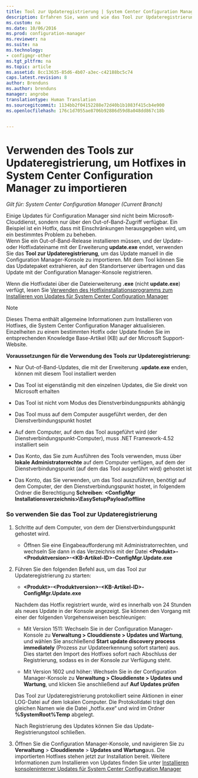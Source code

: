 ```yaml
---
title: Tool zur Updateregistrierung | System Center Configuration Manager
description: Erfahren Sie, wann und wie das Tool zur Updateregistrierung zum manuellen Importieren eines Updates in Configuration Manager verwendet wird.
ms.custom: na
ms.date: 10/06/2016
ms.prod: configuration-manager
ms.reviewer: na
ms.suite: na
ms.technology:
- configmgr-other
ms.tgt_pltfrm: na
ms.topic: article
ms.assetid: 8cc13635-85d6-4b07-a3ec-c42188bc5c74
caps.latest.revision: 8
author: Brenduns
ms.author: brenduns
manager: angrobe
translationtype: Human Translation
ms.sourcegitcommit: 1134bb2f04152288e72d40b1b1083f415cb4e900
ms.openlocfilehash: 176c1d7055ae8706b92886d59d8a048dd867c18b


---
```

# <a name="use-the-update-registration-tool-to-import-hotfixes-to-system-center-configuration-manager"></a>Verwenden des Tools zur Updateregistrierung, um Hotfixes in System Center Configuration Manager zu importieren

*Gilt für: System Center Configuration Manager (Current Branch)*

Einige Updates für Configuration Manager sind nicht beim Microsoft-Clouddienst, sondern nur über den Out-of-Band-Zugriff verfügbar. Ein Beispiel ist ein Hotfix, dass mit Einschränkungen herausgegeben wird, um ein bestimmtes Problem zu beheben.   
Wenn Sie ein Out-of-Band-Release installieren müssen, und der Update- oder Hotfixdateiname mit der Erweiterung **update.exe** endet, verwenden Sie das **Tool zur Updateregistrierung**, um das Update manuell in die Configuration Manager-Konsole zu importieren. Mit dem Tool können Sie das Updatepaket extrahieren, auf den Standortserver übertragen und das Update mit der Configuration Manager-Konsole registrieren.  

 Wenn die Hotfixdatei über die Dateierweiterung **.exe** (nicht **update.exe**) verfügt, lesen Sie [Verwenden des Hotfixinstallationsprogramms zum Installieren von Updates für System Center Configuration Manager](../../../core/servers/manage/use-the-hotfix-installer-to-install-updates.md)  

> [!NOTE]  
>  Dieses Thema enthält allgemeine Informationen zum Installieren von Hotfixes, die System Center Configuration Manager aktualisieren. Einzelheiten zu einem bestimmten Hotfix oder Update finden Sie im entsprechenden Knowledge Base-Artikel (KB) auf der Microsoft Support-Website.  

 **Voraussetzungen für die Verwendung des Tools zur Updateregistrierung:**  

-   Nur Out-of-Band-Updates, die mit der Erweiterung **.update.exe** enden, können mit diesem Tool installiert werden  

-   Das Tool ist eigenständig mit den einzelnen Updates, die Sie direkt von Microsoft erhalten  

-   Das Tool ist nicht vom Modus des Dienstverbindungspunkts abhängig  

-   Das Tool muss auf dem Computer ausgeführt werden, der den Dienstverbindungspunkt hostet  

-   Auf dem Computer, auf dem das Tool ausgeführt wird (der Dienstverbindungspunkt-Computer), muss .NET Framework-4.52 installiert sein  

-   Das Konto, das Sie zum Ausführen des Tools verwenden, muss über **lokale Administratorrechte** auf dem Computer verfügen, auf dem der Dienstverbindungspunkt (auf dem das Tool ausgeführt wird) gehostet ist  

-   Das Konto, das Sie verwenden, um das Tool auszuführen, benötigt auf dem Computer, der den Dienstverbindungspunkt hostet, in folgendem Ordner die Berechtigung **Schreiben**: **&lt;ConfigMgr Installationsverzeichnis\>\EasySetupPayload\offline**  

### <a name="to-use-the-update-registration-tool"></a>So verwenden Sie das Tool zur Updateregistrierung  

1.  Schritte auf dem Computer, von dem der Dienstverbindungspunkt gehostet wird.  

    -   Öffnen Sie eine Eingabeaufforderung mit Administratorrechten, und wechseln Sie dann in das Verzeichnis mit der Datei **&lt;Produkt\>-&lt;Produktversion\>-&lt;KB-Artikel-ID\>-ConfigMgr.Update.exe**  

2.  Führen Sie den folgenden Befehl aus, um das Tool zur Updateregistrierung zu starten:  

    -   **&lt;Produkt\>-&lt;Produktversion\>-&lt;KB-Artikel-ID\>-ConfigMgr.Update.exe**  

    Nachdem das Hotfix registriert wurde, wird es innerhalb von 24 Stunden als neues Update in der Konsole angezeigt.  Sie können den Vorgang mit einer der folgenden Vorgehensweisen beschleunigen:  

    -   Mit Version 1511: Wechseln Sie in der Configuration Manager-Konsole zu **Verwaltung > Clouddienste > Updates und Wartung**, und wählen Sie anschließend **Start update discovery process immediately** (Prozess zur Updateerkennung sofort starten) aus.  Dies startet den Import des Hotfixes sofort nach Abschluss der Registrierung, sodass es in der Konsole zur Verfügung steht.  

    -   Mit Version 1602 und höher: Wechseln Sie in der Configuration Manager-Konsole zu **Verwaltung > Clouddienste > Updates und Wartung**, und klicken Sie anschließend auf **Auf Updates prüfen**  

    Das Tool zur Updateregistrierung protokolliert seine Aktionen in einer LOG-Datei auf dem lokalen Computer. Die Protokolldatei trägt den gleichen Namen wie die Datei „hotfix.exe“ und wird im Ordner **%SystemRoot%Temp** abgelegt.  

     Nach Registrierung des Updates können Sie das Update-Registrierungstool schließen.  

3.  Öffnen Sie die Configuration Manager-Konsole, und navigieren Sie zu **Verwaltung** > **Clouddienste** > **Updates und Wartung**aus. Die importierten Hotfixes stehen jetzt zur Installation bereit. Weitere Informationen zum Installieren von Updates finden Sie unter [Installieren konsoleninterner Updates für System Center Configuration Manager](../../../core/servers/manage/install-in-console-updates.md)  



<!--HONumber=Nov16_HO1-->


